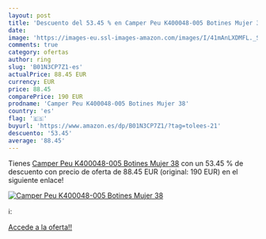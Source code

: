 ```yaml
---
layout: post
title: 'Descuento del 53.45 % en Camper Peu K400048-005 Botines Mujer 38'
date: 
image: 'https://images-eu.ssl-images-amazon.com/images/I/41mAnLXDMFL._SL200_.jpg'
comments: true
category: ofertas
author: ring
slug: 'B01N3CP7Z1-es'
actualPrice: 88.45 EUR
currency: EUR
price: 88.45
comparePrice: 190 EUR
prodname: 'Camper Peu K400048-005 Botines Mujer 38'
country: 'es'
flag: '🇪🇸'
buyurl: 'https://www.amazon.es/dp/B01N3CP7Z1/?tag=tolees-21'
descuento: '53.45'
average: '88.45'
---
```


Tienes [Camper Peu K400048-005 Botines Mujer 38](https://www.amazon.es/dp/B01N3CP7Z1/?tag=tolees-21) con un 53.45 % de descuento con precio de oferta de 88.45 EUR (original: 190 EUR) en el siguiente enlace!

[![Camper Peu K400048-005 Botines Mujer 38](https://images-eu.ssl-images-amazon.com/images/I/41mAnLXDMFL._SL200_.jpg)](https://www.amazon.es/dp/B01N3CP7Z1/?tag=tolees-21)

ℹ️:


[Accede a la oferta!!](https://www.amazon.es/dp/B01N3CP7Z1/?tag=tolees-21)
